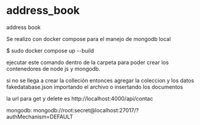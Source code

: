 # address_book
address book

Se realizo con docker compose para el manejo de mongodb local

$ sudo docker compose up --build

ejecutar este comando dentro de la carpeta para poder crear los contenedores de node js y mongodb.

si no se llega a crear la colleción entonces agregar la coleccion y los datos fakedatabase.json importando el archivo o insertando los documentos

la url para get y delete es http://localhost:4000/api/contac

mongodb:  mongodb://root:secret@localhost:27017/?authMechanism=DEFAULT
